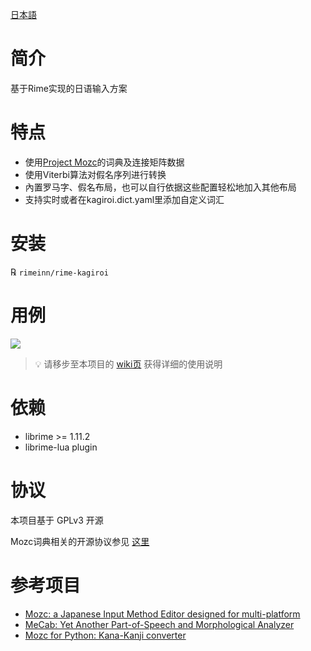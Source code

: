 [日本語](README.md)
# 简介
基于Rime实现的日语输入方案

# 特点
- 使用[Project Mozc](https://github.com/google/mozc)的词典及连接矩阵数据
- 使用Viterbi算法对假名序列进行转换
- 內置罗马字、假名布局，也可以自行依据这些配置轻松地加入其他布局
- 支持实时或者在kagiroi.dict.yaml里添加自定义词汇

# 安装
℞ `rimeinn/rime-kagiroi`

# 用例
![](misc/example.png)

> 💡
> 请移步至本项目的 [wiki页](https://github.com/rimeinn/rime-kagiroi/wiki) 获得详细的使用说明

# 依赖
- librime >= 1.11.2
- librime-lua plugin

# 协议
本项目基于 GPLv3 开源

Mozc词典相关的开源协议参见
[这里](https://github.com/google/mozc/blob/006ed69bf545548a8a3596b13f58cb22cf3d8a2f/src/data/dictionary_oss/README.txt)

# 参考项目
- [Mozc: a Japanese Input Method Editor designed for multi-platform](https://github.com/google/mozc)
- [MeCab: Yet Another Part-of-Speech and Morphological Analyzer](https://taku910.github.io/mecab/)
- [Mozc for Python: Kana-Kanji converter](https://github.com/ikegami-yukino/mozcpy)
